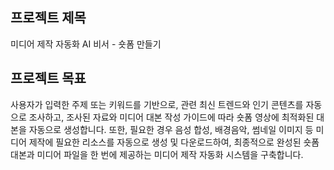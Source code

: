 ## 프로젝트 제목

미디어 제작 자동화 AI 비서 - 숏폼 만들기


## 프로젝트 목표

사용자가 입력한 주제 또는 키워드를 기반으로, 관련 최신 트렌드와 인기 콘텐츠를 자동으로 조사하고, 조사된 자료와 미디어 대본 작성 가이드에 따라 숏폼 영상에 최적화된 대본을 자동으로 생성합니다. 또한, 필요한 경우 음성 합성, 배경음악, 썸네일 이미지 등 미디어 제작에 필요한 리소스를 자동으로 생성 및 다운로드하여, 최종적으로 완성된 숏폼 대본과 미디어 파일을 한 번에 제공하는 미디어 제작 자동화 시스템을 구축합니다.